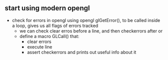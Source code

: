 ## start using modern opengl
- check for errors in opengl using opengl glGetError(), to be called inside a loop, gives us all flags of errors tracked
    - we can check clear erros before a line, and then checkerrors after or
    - define a macro GLCall() that:
        - clear errors
        - execute line
        - assert checkerrors and prints out useful info about it
